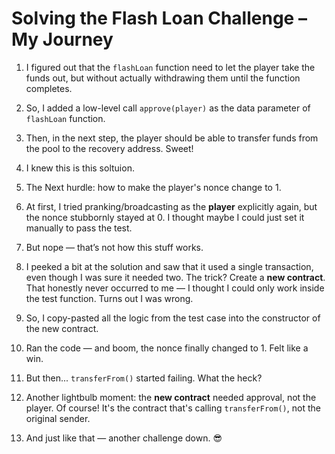 # Solving the Flash Loan Challenge – My Journey

1. I figured out that the `flashLoan` function need to let the player take the funds out, but without actually withdrawing them until the function completes.
2. So, I added a low-level call `approve(player)` as the data parameter of `flashLoan` function.
3. Then, in the next step, the player should be able to transfer funds from the pool to the recovery address. Sweet!
4. I knew this is this soltuion.
5. The Next hurdle: how to make the player's nonce change to 1.
6. At first, I tried pranking/broadcasting as the **player** explicitly again, but the nonce stubbornly stayed at 0. I thought maybe I could just set it manually to pass the test.
7. But nope — that’s not how this stuff works.
8. I peeked a bit at the solution and saw that it used a single transaction, even though I was sure it needed two. The trick? Create a **new contract**. That honestly never occurred to me — I thought I could only work inside the test function. Turns out I was wrong.
9. So, I copy-pasted all the logic from the test case into the constructor of the new contract.

10. Ran the code — and boom, the nonce finally changed to 1. Felt like a win.
11. But then... `transferFrom()` started failing. What the heck?
12. Another lightbulb moment: the **new contract** needed approval, not the player. Of course! It's the contract that's calling `transferFrom()`, not the original sender.
13. And just like that — another challenge down. 😎
